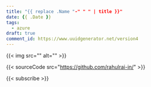 ```yaml
---
title: "{{ replace .Name "-" " " | title }}"
date: {{ .Date }}
tags:
  - azure
draft: true
comment_id: https://www.uuidgenerator.net/version4
---
```


{{< img src="" alt="" >}}

{{< sourceCode src="https://github.com/rahulrai-in/" >}}

{{< subscribe >}}
